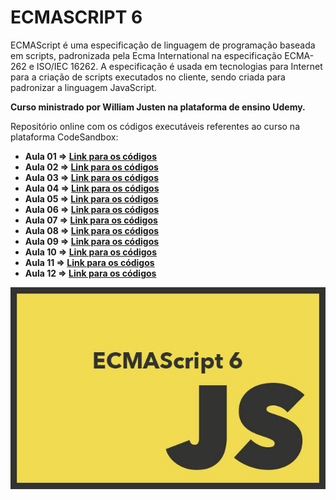 # ECMASCRIPT 6

ECMAScript é uma especificação de linguagem de programação baseada em scripts, padronizada pela Ecma International na especificação ECMA-262 e ISO/IEC 16262. A especificação é usada em tecnologias para Internet para a criação de scripts executados no cliente, sendo criada para padronizar a linguagem JavaScript.

**Curso ministrado por William Justen na plataforma de ensino Udemy.**

Repositório online com os códigos executáveis referentes ao curso na plataforma CodeSandbox:

- **Aula 01 => [Link para os códigos](https://codesandbox.io/s/ecma01-dey7u)**
- **Aula 02 => [Link para os códigos](https://codesandbox.io/s/ecma02-678ow)**
- **Aula 03 => [Link para os códigos](https://codesandbox.io/s/ecma03-qu00k)**
- **Aula 04 => [Link para os códigos](https://codesandbox.io/s/ecma04-r1xv9)**
- **Aula 05 => [Link para os códigos](https://codesandbox.io/s/ecma05-r49s2)**
- **Aula 06 => [Link para os códigos](https://codesandbox.io/s/ecma06-py1l8)**
- **Aula 07 => [Link para os códigos](https://codesandbox.io/s/ecma07-hmpqn)**
- **Aula 08 => [Link para os códigos](https://codesandbox.io/s/ecma08-3x6yw)**
- **Aula 09 => [Link para os códigos](https://codesandbox.io/s/ecma09-o3n8b)**
- **Aula 10 => [Link para os códigos](https://codesandbox.io/s/ecma10-3yfzv)**
- **Aula 11 => [Link para os códigos](https://codesandbox.io/s/ecma11-xv6wb)**
- **Aula 12 => [Link para os códigos](https://codesandbox.io/s/ecma12-rce9p)**

![](https://github.com/leandrobeandrade/javascript-cursos/blob/master/ecmascript6/ecma6.png)
